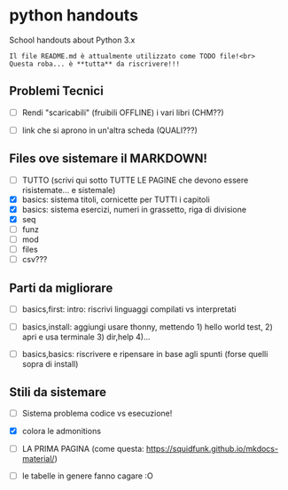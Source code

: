 # python handouts

School handouts about Python 3.x

    Il file README.md è attualmente utilizzato come TODO file!<br>    
    Questa roba... è **tutta** da riscrivere!!!


## Problemi Tecnici

- [ ] Rendi "scaricabili" (fruibili OFFLINE) i vari libri (CHM??)
- [ ] link che si aprono in un'altra scheda (QUALI???)


## Files ove sistemare il MARKDOWN!

- [ ] TUTTO (scrivi qui sotto TUTTE LE PAGINE che devono essere risistemate... e sistemale)
- [x] basics: sistema titoli, cornicette per TUTTI i capitoli
- [x] basics: sistema esercizi, numeri in grassetto, riga di divisione
- [x] seq
- [ ] funz
- [ ] mod
- [ ] files
- [ ] csv???

## Parti da migliorare

- [ ] basics,first: intro: riscrivi linguaggi compilati vs interpretati
- [ ] basics,install: aggiungi usare thonny, mettendo 1) hello world test, 2) apri e usa terminale 3) dir,help 4)... 
- [ ] basics,basics: riscrivere e ripensare in base agli spunti (forse quelli sopra di install)


## Stili da sistemare

- [ ] Sistema problema codice vs esecuzione!
- [x] colora le admonitions
- [ ] LA PRIMA PAGINA (come questa: https://squidfunk.github.io/mkdocs-material/)
- [ ] le tabelle in genere fanno cagare :O

